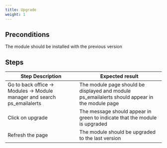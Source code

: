 ```yaml
---
title: Upgrade
weight: 1
---
```


## Preconditions

The module should be installed with the previous version
## Steps
| Step Description | Expected result |
| ----- | ----- |
| Go to back office -> Modules -> Module manager and search ps_emailalerts | The module page should be displayed and module ps_emailalerts should appear in the module page  |
| Click on upgrade | The message should appear in green to indicate that the module is upgraded |
| Refresh the page | The module should be upgraded to the last version |
